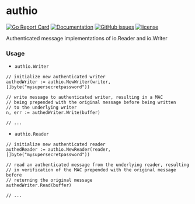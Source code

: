 # authio

[![Go Report Card](https://goreportcard.com/badge/github.com/adrianosela/authio)](https://goreportcard.com/report/github.com/adrianosela/authio)
[![Documentation](https://godoc.org/github.com/adrianosela/authio?status.svg)](https://godoc.org/github.com/adrianosela/authio)
[![GitHub issues](https://img.shields.io/github/issues/adrianosela/authio.svg)](https://github.com/adrianosela/authio/issues)
[![license](https://img.shields.io/github/license/adrianosela/authio.svg)](https://github.com/adrianosela/authio/blob/master/LICENSE)

Authenticated message implementations of io.Reader and io.Writer


### Usage

- `authio.Writer`

```
// initialize new authenticated writer
authedWriter := authio.NewWriter(writer, []byte("mysupersecretpassword"))

// write message to authenticated writer, resulting in a MAC
// being prepended with the original message before being written
// to the underlying writer
n, err := authedWriter.Write(buffer)

// ...
```

- `authio.Reader`

```
// initialize new authenticated reader
authedReader := authio.NewReader(reader, []byte("mysupersecretpassword"))

// read an authenticated message from the underlying reader, resulting
// in verification of the MAC prepended with the original message before
// returning the original message
authedWriter.Read(buffer)

// ...
```
